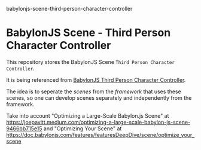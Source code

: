 babylonjs-scene-third-person-character-controller
# BabylonJS Scene - Third Person Character Controller

This repository stores the BabylonJS Scene ```Third Person Character Controller```.

It is being referenced from [BabylonJS Third Person Character Controller](https://github.com/vanHeemstraSystems/babylonjs-third-person-character-controller).

The idea is to seperate the *scenes* from the *framework* that uses these scenes, so one can develop scenes separately and independently from the framework.

Take into account "Optimizing a Large-Scale Babylon.js Scene" at https://joepavitt.medium.com/optimizing-a-large-scale-babylon-js-scene-9466bb715e15 and "Optimizing Your Scene" at https://doc.babylonjs.com/features/featuresDeepDive/scene/optimize_your_scene
